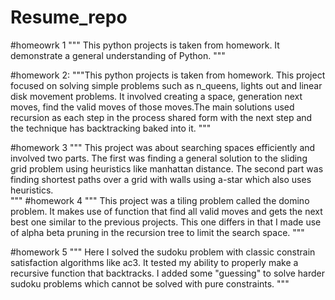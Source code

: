 # Resume_repo
#homeowrk 1 
""" 
This python projects is taken from homework. It demonstrate a general understanding of Python.
"""


#homework 2:
"""This python projects is taken from homework. This project focused on solving simple problems such as n_queens, 
lights out and linear disk movement problems. It involved creating a space, generation next moves, find the valid 
moves of those moves.The main solutions used recursion as each step in the process shared form with the next step 
and the technique has backtracking baked into it. """

#homework 3
""" 
This project was about searching spaces efficiently and involved two parts. 
The first was finding a general solution to the sliding grid problem using heuristics like manhattan distance. 
The second part was finding shortest paths over a grid with walls using a-star which also uses heuristics.  
"""
#homework 4
"""
This project was a tiling problem called the domino problem. It makes use of function that find all valid moves
and gets the next best one similar to the previous projects. This one differs in that I made use of alpha beta pruning
in the recursion tree to limit the search space. 
"""

#homework 5
"""
Here I solved the sudoku problem with classic constrain satisfaction algorithms like ac3. It tested my ability to properly make 
a recursive function that backtracks. I added some "guessing" to solve harder sudoku problems which cannot be solved with pure constraints.
"""
